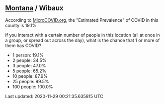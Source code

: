 
## [Montana](/united-states/montana) / Wibaux

According to [MicroCOVID.org](http://microcovid.org),
the "Estimated Prevalence" of COVID in this county is 19.1%

If you interact with a certain number of people in this location
(all at once in a group, or spread out across the day), what is the chance that
1 or more of them has COVID?

- 1 person: 19.1%
- 2 people: 34.5%
- 3 people: 47.0%
- 5 people: 65.2%
- 10 people: 87.9%
- 25 people: 99.5%
- 100 people: 100.0%

Last updated: 2020-11-29 00:21:35.635815 UTC
